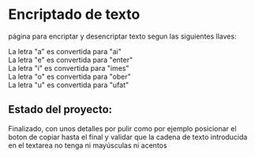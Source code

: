 <h1>Encriptado de texto</h1>

página para encriptar y desencriptar texto segun las siguientes llaves:

La letra "a" es convertida para "ai"<br>
La letra "e" es convertida para "enter"<br>
La letra "i" es convertida para "imes"<br>
La letra "o" es convertida para "ober"<br>
La letra "u" es convertida para "ufat"<br>

<h2>Estado del proyecto:</h2> Finalizado, con unos detalles por pulir como por ejemplo posicionar el boton de copiar hasta el final y validar que la cadena de texto introducida en el textarea no tenga ni mayúsculas ni acentos 
